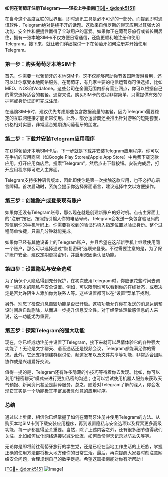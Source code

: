 **如何在葡萄牙注册Telegram——轻松上手指南[[TG💪+ @donk5151](https://t.me/s/donk5151)]**

在当今这个高度互联的世界里，即时通讯工具是必不可少的一部分。而提到即时通讯软件，Telegram绝对是绕不开的话题。这款来自俄罗斯的聊天应用以其强大的功能、安全性和便捷性赢得了全球用户的喜爱。如果你正在葡萄牙旅行或者长期居住，拥有一张本地SIM卡不仅方便日常通信，还能更顺利地注册和使用Telegram。接下来，就让我们详细探讨一下在葡萄牙如何注册并开始使用Telegram。

### 第一步：购买葡萄牙本地SIM卡

首先，你需要一张葡萄牙的本地SIM卡。这不仅能够帮助你节省国际漫游费用，还可以让你享受本地网络服务。在葡萄牙，有几家主要的电信运营商可供选择，比如MEO、NOS和Vodafone。这些公司在全国范围内都有营业网点，你可以根据自己的需求选择适合的套餐。通常来说，购买SIM卡的过程非常简单，只需提供有效的护照或身份证即可完成注册。

在选购SIM卡时，建议优先考虑那些包含数据流量的套餐，因为Telegram需要稳定的互联网连接才能正常使用。此外，部分运营商还会推出针对游客的短期套餐，价格相对实惠，非常适合短期访问葡萄牙的朋友。

### 第二步：下载并安装Telegram应用程序

在获得葡萄牙本地SIM卡后，下一步就是下载并安装Telegram应用程序。你可以在手机的应用商店（如Google Play Store或Apple App Store）中免费下载这款应用。打开应用商店后，搜索“Telegram”，然后点击下载按钮。安装完成后，打开应用程序即可进入主界面。

Telegram支持多种语言版本，因此即使你是第一次接触这款应用，也不必担心语言障碍。首次启动时，系统会提示你选择界面语言，建议选择中文以方便操作。

### 第三步：创建账户或登录现有账户

如果你还没有Telegram账号，那么现在就是创建新账户的好时机。点击主界面上的“注册”按钮，按照指引输入你的电话号码。Telegram会发送一条包含验证码的短信到你的手机号码上，你需要将收到的验证码填入指定位置以验证身份。整个过程简单快捷，只需几分钟就能完成。

如果你已经有其他设备上的Telegram账户，并且希望在这部新手机上继续使用同一个账户，那么可以选择通过“恢复密码”选项来登录。不过需要注意的是，为了保护账户安全，建议定期更换密码，并启用双因素认证功能。

### 第四步：设置隐私与安全选项

为了确保个人隐私得到充分保护，在初次使用Telegram时，你应该花些时间去调整一些基本的隐私与安全设置。例如，可以限制谁可以看到你的在线状态，或者决定是否允许陌生人添加你为联系人等。这些设置都可以在“设置”菜单下找到。

另外，别忘了检查消息自毁功能是否已开启。这项功能允许你在发送的消息达到预设时间后自动删除，从而进一步提升信息安全性。对于经常处理敏感信息的人来说，这一功能尤为重要。

### 第五步：探索Telegram的强大功能

现在，你已经成功注册并设置了Telegram，接下来就可以尽情体验它的各种强大功能了！无论是文字聊天、语音通话还是视频会议，Telegram都能满足你的需求。此外，它还支持创建群组讨论、频道发布以及文件共享等功能，非常适合团队协作或是兴趣爱好交流。

值得一提的是，Telegram还有许多隐藏的小技巧等待着你去发现。比如，你可以利用“秘密聊天”模式来进行更加私密的沟通；也可以尝试使用机器人服务来获取天气预报、新闻资讯甚至是翻译服务。总之，随着对Telegram了解的深入，你会发现它其实是一个功能极其丰富且极具创意的应用程序。

### 总结

通过以上步骤，相信你已经掌握了如何在葡萄牙注册并使用Telegram的方法。从购买本地SIM卡到下载安装应用程序，再到设置隐私与安全选项以及探索更多高级功能，每一步都显得至关重要。当然，除了上述内容之外，还有很多细节值得我们关注，比如如何优化网络连接以减少延迟、如何备份聊天记录以防丢失等等。

无论你是即将前往葡萄牙旅行的学生党，还是已经在当地工作生活的上班族，掌握正确的使用方法都将极大地方便你的日常生活。最后，再次提醒大家要时刻注意网络安全问题，合理规划自己的数字足迹。希望这篇指南能对你有所帮助！

[[TG💪+ @donk5151](https://t.me/s/donk5151) ![Image](https://i.postimg.cc/rwNCRYN7/Snipaste-2025-04-30-17-27-05.png)]